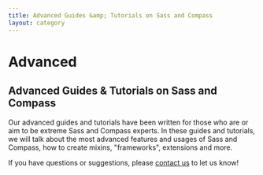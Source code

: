 ```yaml
---
title: Advanced Guides &amp; Tutorials on Sass and Compass
layout: category
---
```


# Advanced

## Advanced Guides &amp; Tutorials on Sass and Compass

Our advanced guides and tutorials have been written for those who are or aim to be extreme Sass and Compass experts. In these guides and tutorials, we will talk about the most advanced features and usages of Sass and Compass, how to create mixins, "frameworks", extensions and more.

If you have questions or suggestions, please [contact us](/contact) to let us know!
